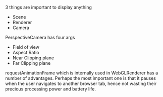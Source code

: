 3 things are important to display anything
- Scene
- Renderer
- Camera

PerspectiveCamera has four args
- Field of view
- Aspect Ratio
- Near Clipping plane
- Far Clipping plane


requestAnimationFrame which is internally used in WebGLRenderer has a number of advantages. Perhaps the most important one is that it pauses when the user navigates to another browser tab, hence not wasting their precious processing power and battery life.